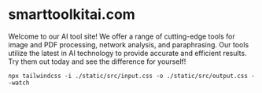 # smarttoolkitai.com
Welcome to our AI tool site! We offer a range of cutting-edge tools for image and PDF processing, network analysis, and paraphrasing. Our tools utilize the latest in AI technology to provide accurate and efficient results. Try them out today and see the difference for yourself!

```
npx tailwindcss -i ./static/src/input.css -o ./static/src/output.css --watch
```

